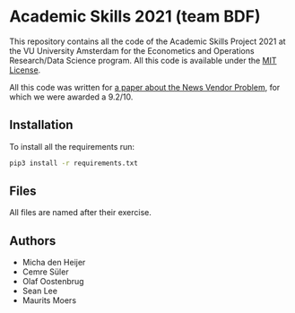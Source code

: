 # Academic Skills 2021 (team BDF)

This repository contains all the code of the Academic Skills Project 2021 at the VU University Amsterdam for the Econometics and Operations Research/Data Science program. All this code is available under the [MIT License](LICENSE).

All this code was written for [a paper about the News Vendor Problem](/final-paper.pdf), for which we were awarded a 9.2/10.

## Installation

To install all the requirements run:

```bash
pip3 install -r requirements.txt
```

## Files

All files are named after their exercise.

## Authors

- Micha den Heijer
- Cemre Süler
- Olaf Oostenbrug
- Sean Lee
- Maurits Moers

